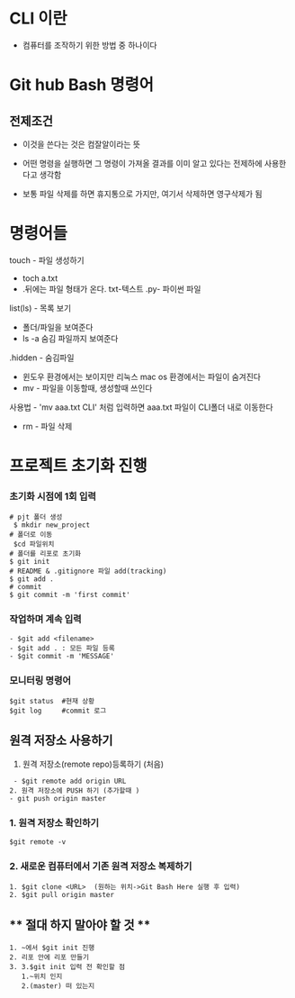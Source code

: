 
# CLI 이란
- 컴퓨터를 조작하기 위한 방법 중 하나이다
# Git hub Bash 명령어

##  전제조건

- 이것을 쓴다는 것은 컴잘알이라는 뜻

- 어떤 명령을 실행하면 그 명령이 가져올 결과를 이미 알고 
  있다는 전제하에 사용한다고 생각함
  
- 보통 파일 삭제를 하면 휴지통으로 가지만, 여기서 삭제하면
  영구삭제가 됨
  
# 명령어들
touch - 파일 생성하기

  - toch a.txt
  - .뒤에는 파일 형태가 온다. txt-텍스트 .py- 파이썬 파일

  list(ls) - 목록 보기

  - 폴더/파일을 보여준다
  - ls -a 숨김 파일까지 보여준다

  .hidden - 숨김파일

  - 윈도우 환경에서는 보이지만 리눅스 mac os 환경에서는 파일이 숨겨진다
  - mv - 파일을 이동할때, 생성할때 쓰인다

  사용법 - 'mv aaa.txt CLI' 처럼 입력하면 aaa.txt 파일이 CLI폴더 내로 이동한다

  - rm - 파일 삭제



# 프로젝트 초기화 진행 

### 초기화 시점에 1회 입력
```
# pjt 폴더 생성
 $ mkdir new_project
# 폴더로 이동
 $cd 파일위치 
# 폴더를 리포로 초기화
$ git init
# README & .gitignore 파일 add(tracking)
$ git add . 
# commit
$ git commit -m 'first commit'
```
### 작업하며 계속 입력
```
- $git add <filename>
- $git add . : 모든 파일 등록
- $git commit -m 'MESSAGE'
```
### 모니터링 명령어
```
$git status  #현재 상황
$git log     #commit 로그

```

## 원격 저장소 사용하기
1. 원격 저장소(remote repo)등록하기 (처음)
```
 - $git remote add origin URL
2. 원격 저장소에 PUSH 하기 (추가할때 )
- git push origin master
```
### 1. 원격 저장소 확인하기
```
$git remote -v
```

### 2. 새로운 컴퓨터에서 기존 원격 저장소 복제하기

```  
1. $git clone <URL>  (원하는 위치->Git Bash Here 실행 후 입력) 
2. $git pull origin master 

```
## ** 절대 하지 말아야 할 것 **
```
1. ~에서 $git init 진행
2. 리포 안에 리포 만들기
3. 3.$git init 입력 전 확인할 점
   1.~위치 인지
   2.(master) 떠 있는지

```












